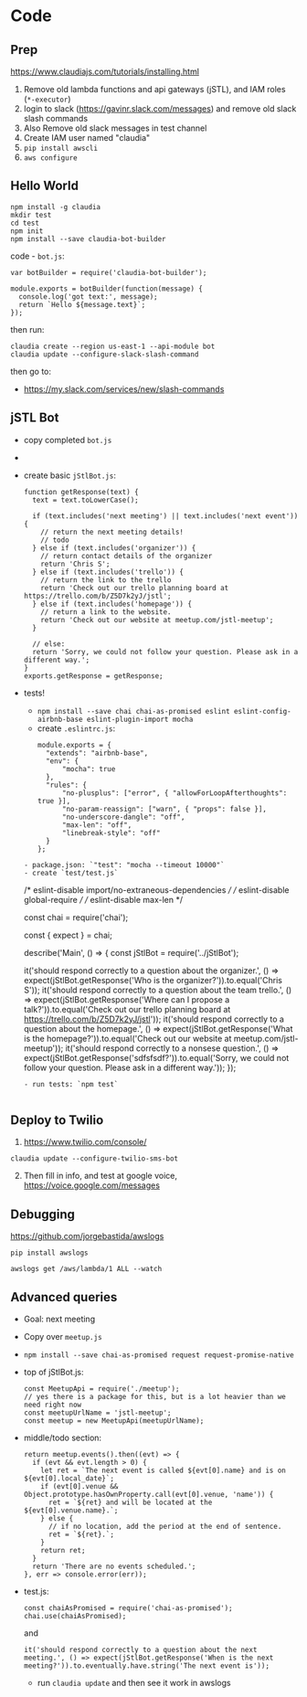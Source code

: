 # Code

## Prep

https://www.claudiajs.com/tutorials/installing.html


1. Remove old lambda functions and api gateways (jSTL), and IAM roles (`*-executor`)
2. login to slack (https://gavinr.slack.com/messages) and remove old slack slash commands
3. Also Remove old slack messages in test channel 
4. Create IAM user named "claudia"
5. `pip install awscli`
6. `aws configure`

## Hello World

```
npm install -g claudia
mkdir test
cd test
npm init
npm install --save claudia-bot-builder
```

code - `bot.js`:

```
var botBuilder = require('claudia-bot-builder');

module.exports = botBuilder(function(message) {
  console.log('got text:', message);
  return `Hello ${message.text}`;
});
```

then run:
```
claudia create --region us-east-1 --api-module bot
claudia update --configure-slack-slash-command
```

then go to:

- https://my.slack.com/services/new/slash-commands

## jSTL Bot

- copy completed `bot.js`
- 
- create basic `jStlBot.js`:
  ```
  function getResponse(text) {
    text = text.toLowerCase();

    if (text.includes('next meeting') || text.includes('next event')) {
      // return the next meeting details!
      // todo
    } else if (text.includes('organizer')) {
      // return contact details of the organizer
      return 'Chris S';
    } else if (text.includes('trello')) {
      // return the link to the trello
      return 'Check out our trello planning board at https://trello.com/b/Z5D7k2yJ/jstl';
    } else if (text.includes('homepage')) {
      // return a link to the website.
      return 'Check out our website at meetup.com/jstl-meetup';
    }

    // else:
    return 'Sorry, we could not follow your question. Please ask in a different way.';
  }
  exports.getResponse = getResponse;
  ```
- tests!
  - `npm install --save chai chai-as-promised eslint eslint-config-airbnb-base eslint-plugin-import mocha`
  - create `.eslintrc.js`:
    ```
    module.exports = {
      "extends": "airbnb-base",
      "env": {
          "mocha": true
      },
      "rules": {
          "no-plusplus": ["error", { "allowForLoopAfterthoughts": true }],
          "no-param-reassign": ["warn", { "props": false }],
          "no-underscore-dangle": "off",
          "max-len": "off",
          "linebreak-style": "off"
      }
    };
  ```
  - package.json: `"test": "mocha --timeout 10000"`
  - create `test/test.js`
  ```
  /* eslint-disable import/no-extraneous-dependencies */
  /* eslint-disable global-require */
  /* eslint-disable max-len */

  const chai = require('chai');

  const { expect } = chai;

  describe('Main', () => {
    const jStlBot = require('../jStlBot');

    it('should respond correctly to a question about the organizer.', () => expect(jStlBot.getResponse('Who is the organizer?')).to.equal('Chris S'));
    it('should respond correctly to a question about the team trello.', () => expect(jStlBot.getResponse('Where can I propose a talk?')).to.equal('Check out our trello planning board at https://trello.com/b/Z5D7k2yJ/jstl'));
    it('should respond correctly to a question about the homepage.', () => expect(jStlBot.getResponse('What is the homepage?')).to.equal('Check out our website at meetup.com/jstl-meetup'));
    it('should respond correctly to a nonsese question.', () => expect(jStlBot.getResponse('sdfsfsdf?')).to.equal('Sorry, we could not follow your question. Please ask in a different way.'));
  });
  ```
  - run tests: `npm test`


## Deploy to Twilio

1. https://www.twilio.com/console/

`claudia update --configure-twilio-sms-bot`

2. Then fill in info, and test at google voice, https://voice.google.com/messages

## Debugging

https://github.com/jorgebastida/awslogs

`pip install awslogs`

`awslogs get /aws/lambda/1 ALL --watch`

## Advanced queries

- Goal: next meeting
- Copy over `meetup.js`
- `npm install --save chai-as-promised request request-promise-native`
- top of jStlBot.js:

  ```
  const MeetupApi = require('./meetup');
  // yes there is a package for this, but is a lot heavier than we need right now
  const meetupUrlName = 'jstl-meetup';
  const meetup = new MeetupApi(meetupUrlName);
  ```

- middle/todo section:
  ```
  return meetup.events().then((evt) => {
    if (evt && evt.length > 0) {
      let ret = `The next event is called ${evt[0].name} and is on ${evt[0].local_date}`;
      if (evt[0].venue && Object.prototype.hasOwnProperty.call(evt[0].venue, 'name')) {
        ret = `${ret} and will be located at the ${evt[0].venue.name}.`;
      } else {
        // if no location, add the period at the end of sentence.
        ret = `${ret}.`;
      }
      return ret;
    }
    return 'There are no events scheduled.';
  }, err => console.error(err));
  ```
- test.js:

  ```
  const chaiAsPromised = require('chai-as-promised');
  chai.use(chaiAsPromised);
  ```
  and
  ```
  it('should respond correctly to a question about the next meeting.', () => expect(jStlBot.getResponse('When is the next meeting?')).to.eventually.have.string('The next event is'));
  ```

  - run `claudia update` and then see it work in awslogs